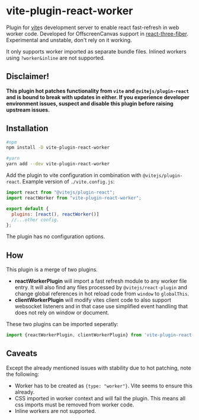 # vite-plugin-react-worker

Plugin for [vite](https://vitejs.dev)s development server to enable react fast-refresh in web worker code. Developed for OffscreenCanvas support in [react-three-fiber](https://github.com/pmndrs/react-three-fiber). Experimental and unstable, don't rely on it working.

It only supports worker imported as separate bundle files. Inlined workers using `?worker&inline` are not supported.

## Disclaimer!
**This plugin hot patches functionality from `vite` and `@vitejs/plugin-react` and is bound to break with updates in either. If you experience developer environment issues, suspect and disable this plugin before raising upstream issues.**

## Installation
```bash
#npm
npm install -D vite-plugin-react-worker

#yarn
yarn add --dev vite-plugin-react-worker
```

Add the plugin to vite configuration in combination with `@vitejs/plugin-react`. Example version of `./vite.config.js`:

```js
import react from "@vitejs/plugin-react";
import reactWorker from "vite-plugin-react-worker";

export default { 
  plugins: [react(), reactWorker()]
  //...other config.
};
```
The plugin has no configuration options.

## How
This plugin is a merge of two plugins.
- **reactWorkerPlugin** will import a fast refresh module to any worker file entry. It will also find any files processed by `@vitejs/react-plugin` and change global references in hot reload code from `window` to `globalThis`.
- **clientWorkerPlugin** will modify vites client code to also support websocket listeners and in that case use simplified event handling that does not rely on window or document.

These two plugins can be imported seperatly:
```js
import {reactWorkerPlugin, clientWorkerPlugin} from 'vite-plugin-react-worker'
```

## Caveats
Except the already mentioned issues with stability due to hot patching, note the following:
- Worker has to be created as `{type: "worker"}`. Vite seems to ensure this already.
- CSS imported in worker context and will fail the plugin. This means all css imports must be removed from worker code.
- Inline workers are not supported.